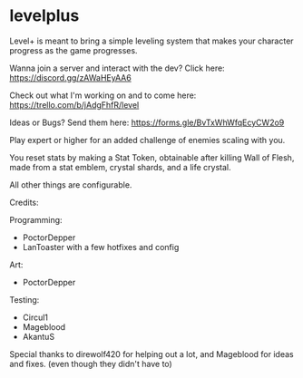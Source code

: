 # levelplus

Level+ is meant to bring a simple leveling system that makes your character progress as the game progresses.

Wanna join a server and interact with the dev? Click here: https://discord.gg/zAWaHEyAA6

Check out what I'm working on and to come here: https://trello.com/b/jAdgFhfR/level

Ideas or Bugs? Send them here: https://forms.gle/BvTxWhWfqEcyCW2o9

Play expert or higher for an added challenge of enemies scaling with you.

You reset stats by making a Stat Token, obtainable after killing Wall of Flesh, made from a stat emblem, crystal shards, and a life crystal.

All other things are configurable.

Credits:

Programming:
- PoctorDepper
- LanToaster with a few hotfixes and config

Art:
 - PoctorDepper

Testing:
 - Circul1
 - Mageblood
 - AkantuS

Special thanks to direwolf420 for helping out a lot, and Mageblood for ideas and fixes. (even though they didn't have to)
